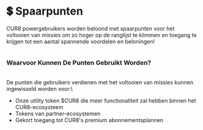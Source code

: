 # 💲 Spaarpunten

CUR8 powergebruikers worden beloond met spaarpunten voor het voltooien van missies om zo hoger op de ranglijst te klimmen en toegang te krijgen tot een aantal spannende voordelen en beloningen!

<figure><img src="../../.gitbook/assets/Screenshot 2025-03-20 at 11.50.12.png" alt=""><figcaption></figcaption></figure>

### Waarvoor Kunnen De Punten Gebruikt Worden?

\
De punten die gebruikers verdienen met het voltooien van missies kunnen ingewisseld worden voor:\


* Onze utility token $CUR8 die meer functionaliteit zal hebben binnen het CUR8-ecosysteem&#x20;
* Tokens van partner-ecosystemen
* Gekort toegang tot CUR8's premium abonnementsplannen